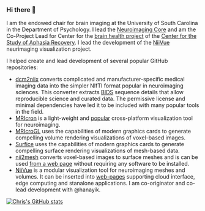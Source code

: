 ### Hi there 👋

I am the endowed chair for brain imaging at the University of South Carolina in the Department of Psychology. I lead the [Neuroimaging Core](https://reporter.nih.gov/search/lOK9ctRXQUGmo5-rgvrlUA/project-details/10817181) and am the Co-Project Lead for Center for the [brain health project](https://reporter.nih.gov/search/HmrmqpHGS0mPbG_UWQALYQ/project-details/10817163) of the [Center for the Study of Aphasia Recovery](https://cstar.sc.edu/). I lead the development of the [NiiVue](https://reporter.nih.gov/search/dNfNq05F10WBBWtJH_hp0A/project-details/10724895) neurimaging visualization project.

I helped create and lead development of several popular GitHub repositories:

 - [dcm2niix](https://github.com/rordenlab/dcm2niix) converts complicated and manufacturer-specific medical imaging data into the simpler NIfTI format popular in neuroimaging sciences. This converter extracts [BIDS](https://bids.neuroimaging.io/) sequence details that allow reproducible science and curated data. The permissive license and minimal dependencies have led it to be included with many popular tools in the field.
 - [MRIcron](https://github.com/neurolabusc/MRIcron) is a light-weight and [popular](https://www.nitrc.org/top/toplist.php?type=downloads) cross-platform visualization tool for neuroimaging.
 - [MRIcroGL](https://github.com/rordenlab/MRIcroGL) uses the capabilities of modern graphics cards to generate compelling volume rendering visualizations of voxel-based images.
 - [Surfice](https://github.com/neurolabusc/surf-ice) uses the capabilities of modern graphics cards to generate compelling surface rendering visualizations of mesh-based data.
 - [nii2mesh](https://github.com/neurolabusc/nii2mesh) converts voxel-based images to surface meshes and is can be used [from a web page](https://rordenlab.github.io/nii2meshWeb/) without requiring any software to be installed.
 - [NiiVue](https://github.com/niivue/niivue) is a modular visualization tool for neuroimaging meshes and volumes. It can be inserted into [web-pages](https://niivue.github.io/niivue/) supporting cloud interface, edge computing and stanalone applications. I am co-originator and co-lead development with @hanayik.

[![Chris's GitHub stats](https://github-readme-stats.vercel.app/api?username=neurolabusc)](https://github.com/anuraghazra/github-readme-stats)